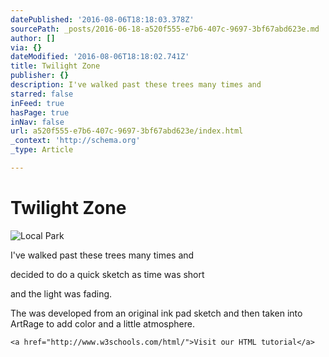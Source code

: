 ```yaml
---
datePublished: '2016-08-06T18:18:03.378Z'
sourcePath: _posts/2016-06-18-a520f555-e7b6-407c-9697-3bf67abd623e.md
author: []
via: {}
dateModified: '2016-08-06T18:18:02.741Z'
title: Twilight Zone
publisher: {}
description: I've walked past these trees many times and
starred: false
inFeed: true
hasPage: true
inNav: false
url: a520f555-e7b6-407c-9697-3bf67abd623e/index.html
_context: 'http://schema.org'
_type: Article

---
```

# Twilight Zone
![Local Park](https://the-grid-user-content.s3-us-west-2.amazonaws.com/531a6f14-5c75-4341-99e5-f28245491bbc.jpg)

I've walked past these trees many times and

decided to do a quick sketch as time was short

and the light was fading.

The was developed from an original ink pad sketch and then taken into ArtRage to add color and a little atmosphere.

    <a href="http://www.w3schools.com/html/">Visit our HTML tutorial</a>